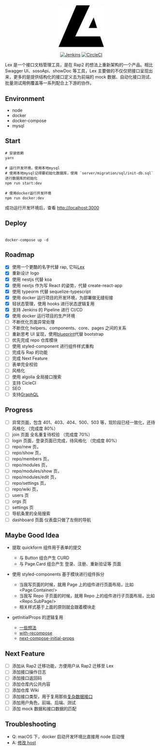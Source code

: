 <p align="center">
  <a href="https://lex.sunmi.com" target="blank"><img src="./public/images/logo.svg" width="150" alt="Lex Logo" /></a>
</p>

<p align="center">
<a href="http://jenkins-hlcx.sunmi.com/job/lex/job/master/" target="_blank"><img src="http://jenkins-hlcx.sunmi.com/buildStatus/icon?job=lex%2Fmaster" alt="Jenkins" /></a>
<a href="https://circleci.com/gh/sunmi-web/lex/tree/master" target="_blank"><img src="https://circleci.com/gh/sunmi-web/lex/tree/master.svg?style=svg" alt="CircleCI" /></a>
</p>

Lex 是一个接口文档管理工具，是在 Rap2 的想法上重新架构的一个产品。相比 Swagger UI、sosoApi、showDoc 等工具，Lex 主要做的不仅仅把接口呈现出来，更多的是提供结构化的接口定义去为前端的 mock 数据、自动化接口测试、批量测试用例覆盖等一系列配合上下游的协作。

## Environment

- node
- docker
- docker-compose
- mysql

## Start

```shell
# 安装依赖
yarn

# 运行开发环境，使用本地mysql
# 使用本地mysql记得要初始化数据库，使用 `server/migration/sql/init-db.sql` 进行数据库的初始化
npm run start:dev

# 使用docker运行开发环境
npm run docker:dev

```

成功运行开发环境后，查看 [http://localhost:3000](http://localhost:3000)

## Deploy

```shell

docker-compose up -d

```

## Roadmap

- [x] 使用一个更酷的名字代替 rap, 它叫[Lex](https://zh.wikipedia.org/wiki/%E9%9B%B7%E5%85%8B%E6%96%AF%C2%B7%E8%B7%AF%E7%91%9F)
- [x] 重新设计 logo
- [x] 使用 nestjs 代替 koa
- [x] 使用 nextjs 作为写 React 的姿势，代替 create-react-app
- [x] 使用 typeorm 代替 sequelize-typescript
- [x] 使用 docker 运行项目的开发环境，为部署做无缝衔接
- [x] 轻状态管理，使用 hooks 进行状态逻辑复用
- [x] 支持 Jenkins 的 Pipeline 进行 CI/CD
- [x] 使用 docker 运行项目的生产环境
- [ ] 不断优化页面异常处理
- [ ] 不断优化 helpers、components、core、pages 之间的关系
- [ ] 重新思考 UI 呈现，使用[blueprint](https://blueprintjs.com/docs/#core)代替 bootstrap
- [ ] 优先完成 repo 仓库模块
- [ ] 使用 styled-component 进行组件样式重构
- [ ] 完成与 Rap 的功能
- [ ] 完成 Next Feature
- [ ] 表单完全校验
- [ ] 风格化
- [ ] 使用 algolia 全局接口搜索
- [ ] 支持 CicleCI
- [ ] SEO
- [ ] 支持[GraphQL](https://nec.is/writing/next-js-apollo-graphql-performance-tuning-from-lists-to-details/)

## Progress

- [ ] 异常页面，包含 401、403、404、500、503 等，现阶段已经一致化，还待风格化 （完成度 80%）
- [ ] join 页面 全名重复待校验 （完成度 70%）
- [ ] login 页面，登录页面已完成，待风格化 （完成度 80%）
- [ ] repo/new 页，
- [ ] repo/show 页，
- [ ] repo/members 页，
- [ ] repo/modules 页，
- [ ] repo/modules/show 页，
- [ ] repo/modules/edit 页，
- [ ] repo/settings 页，
- [ ] repo/wiki 页，
- [ ] users 页
- [ ] orgs 页
- [ ] settings 页
- [ ] 导航条里的全局搜索
- [ ] dashboard 页面 仪表盘只做了左侧的导航

## Maybe Good Idea

- 提取 quickform 组件用于表单的提交

  - 与 Button 组合产生 CURD
  - 与 Page.Card 组合产生 登录、注册、重新验证等 页面

- 使用 styled-components 基于模块进行组件拆分

  - 当我写页面的时候，就用 Page 上的组件进行页面布局，比如<Page.Container/>
  - 当我写 Repo 子页面的时候，就用 Repo 上的组件进行子页面布局，比如<Repo.SubPage/>
  - 相关样式基于上面的原则就会跟着模块走

- getInitialProps 的逻辑复用
  - [一些想法](https://github.com/zeit/next.js/issues/186)
  - [with-recompose](https://github.com/zeit/next.js/tree/canary/examples/with-recompose)
  - [next-compose-initial-props](https://www.npmjs.com/package/next-compose-initial-props)

## Next Feature

- [ ] 添加从 Rap2 迁移功能，方便用户从 Rap2 迁移至 Lex
- [ ] 添加接口操作日志
- [ ] 添加接口返回码
- [ ] 添加仓库内公共内容
- [ ] 添加仓库 Wiki
- [ ] 添加接口类型，用于复用那些[复杂数据接口](https://blueprintjs.com/docs/#core/components/control-group.props)
- [ ] 添加用户角色，前端、后端、测试
- [ ] 添加 mock 数据和接口数据的匹配

## Troubleshooting

- Q: macOS 下，docker 启动开发环境比直接用 node 启动慢
- A: [修改 host](https://www.google.com/search?newwindow=1&ei=WLj_XKKmN5Lj-Aa6k4GQAw&q=docker-compose+up+%E6%85%A2&oq=docker-compose+up+%E6%85%A2&gs_l=psy-ab.3..35i39.19786.20372..20872...0.0..0.608.1075.4-1j1......0....1..gws-wiz.nQxEVscW-Q4)
